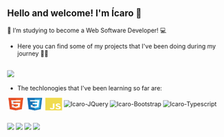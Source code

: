 ## Hello and welcome! I'm Ícaro 👋


🔭 I’m studying to become a Web Software Developer! 💻
- Here you can find some of my projects that I've been doing during my journey 👨‍💻
<br><br>


<img  width="40%" src="https://github-readme-stats.vercel.app/api/top-langs/?username=icaro-fcc&layout=compact&theme=nord"/>  

<br>

- The techlonogies that I've been learning so far are:
<div style="display: inline_block">
  <img align="center" alt="Icaro-HTML" height="30" width="40" src="https://raw.githubusercontent.com/devicons/devicon/master/icons/html5/html5-original.svg">
  <img align="center" alt="Icaro-CSS" height="30" width="40" src="https://raw.githubusercontent.com/devicons/devicon/master/icons/css3/css3-original.svg">
  <img align="center" alt="Icaro-JS" height="30" width="40" src="https://raw.githubusercontent.com/devicons/devicon/master/icons/javascript/javascript-plain.svg">
  <img align="center" alt="Icaro-JQuery" height="30" width="40" src="https://cdn.jsdelivr.net/gh/devicons/devicon/icons/jquery/jquery-original.svg" />
  <img align="center" alt="Icaro-Bootstrap" height="35" width="40" src="https://cdn.jsdelivr.net/gh/devicons/devicon/icons/bootstrap/bootstrap-plain.svg"/>
  <img align="center" alt="Icaro-Typescript" height="30" width="40" src="https://cdn.jsdelivr.net/gh/devicons/devicon/icons/typescript/typescript-plain.svg" />
  
</div>

  ##

  
 <div> 
  <a href="#" target="_blank"><img src="https://img.shields.io/badge/-Instagram-%23E4405F?style=for-the-badge&logo=instagram&logoColor=white" target="_blank"></a>
 <a href="https://discordapp.com/users/Ícaro#9900" target="_blank"><img src="https://img.shields.io/badge/Discord-7289DA?style=for-the-badge&logo=discord&logoColor=white" target="_blank"></a> 
  <a href = "mailto:icrfcc@gmail.com"><img src="https://img.shields.io/badge/-Gmail-%23333?style=for-the-badge&logo=gmail&logoColor=white" target="_blank"></a>
  <a href="#" target="_blank"><img src="https://img.shields.io/badge/-LinkedIn-%230077B5?style=for-the-badge&logo=linkedin&logoColor=white" target="_blank"></a> 
    
</div>
